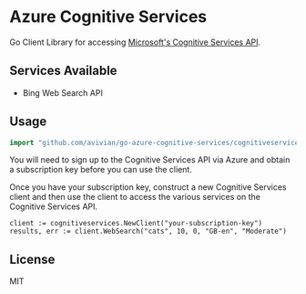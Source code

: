 # Azure Cognitive Services

Go Client Library for accessing [Microsoft's Cognitive Services API](https://www.microsoft.com/cognitive-services).

## Services Available
* Bing Web Search API

## Usage
```go
import "github.com/avivian/go-azure-cognitive-services/cognitiveservices"
```

You will need to sign up to the Cognitive Services API via Azure and obtain a subscription key before you can use the client. 

Once you have your subscription key, construct a new Cognitive Services client and then use the client to access the various services on the Cognitive Services API.

```
client := cognitiveservices.NewClient("your-subscription-key")
results, err := client.WebSearch("cats", 10, 0, "GB-en", "Moderate")
```

## License
MIT
